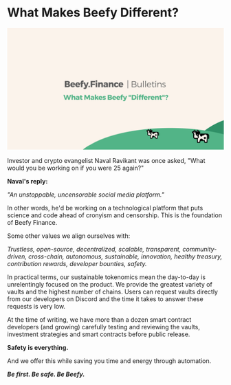 # What Makes Beefy Different?

![](../.gitbook/assets/bulletin-what-makes-beefy-different.png)

Investor and crypto evangelist Naval Ravikant was once asked, "What would you be working on if you were 25 again?" 

**Naval's reply:**

*"An unstoppable, uncensorable social media platform."*

In other words, he'd be working on a technological platform that puts science and code ahead of cronyism and censorship. This is the foundation of Beefy Finance.

Some other values we align ourselves with: 

*Trustless, open-source, decentralized, scalable, transparent, community-driven, cross-chain, autonomous, sustainable, innovation, healthy treasury, contribution rewards, developer bounties, safety.*

In practical terms, our sustainable tokenomics mean the day-to-day is unrelentingly focused on the product. We provide the greatest variety of vaults and the highest number of chains. Users can request vaults directly from our developers on Discord and the time it takes to answer these requests is very low.

At the time of writing, we have more than a dozen smart contract developers (and growing) carefully testing and reviewing the vaults, investment strategies and smart contracts before public release.

**Safety is everything.**

And we offer this while saving you time and energy through automation.

**_Be first. Be safe. Be Beefy._**